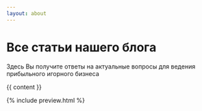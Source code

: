 ```yaml
---
layout: about
---
```


# Все статьи нашего блога

Здесь Вы получите ответы на актуальные вопросы для ведения прибыльного игорного бизнеса

 <div class="container">
        <div class="cont-des">
        	
{{ content }}

{% include preview.html %}
</div>
</div>